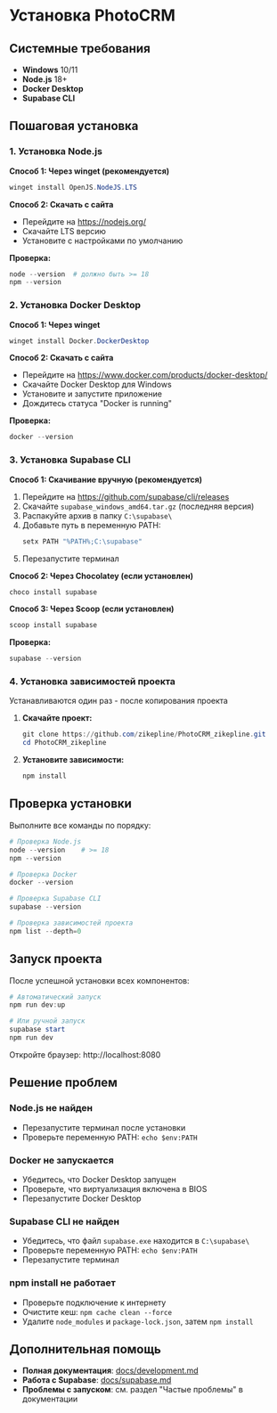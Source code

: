 # Установка PhotoCRM

## Системные требования

- **Windows** 10/11
- **Node.js** 18+ 
- **Docker Desktop**
- **Supabase CLI**

## Пошаговая установка

### 1. Установка Node.js

**Способ 1: Через winget (рекомендуется)**
```powershell
winget install OpenJS.NodeJS.LTS
```

**Способ 2: Скачать с сайта**
- Перейдите на https://nodejs.org/
- Скачайте LTS версию
- Установите с настройками по умолчанию

**Проверка:**
```powershell
node --version  # должно быть >= 18
npm --version
```

### 2. Установка Docker Desktop

**Способ 1: Через winget**
```powershell
winget install Docker.DockerDesktop
```

**Способ 2: Скачать с сайта**
- Перейдите на https://www.docker.com/products/docker-desktop/
- Скачайте Docker Desktop для Windows
- Установите и запустите приложение
- Дождитесь статуса "Docker is running"

**Проверка:**
```powershell
docker --version
```

### 3. Установка Supabase CLI

**Способ 1: Скачивание вручную (рекомендуется)**

1. Перейдите на https://github.com/supabase/cli/releases
2. Скачайте `supabase_windows_amd64.tar.gz` (последняя версия)
3. Распакуйте архив в папку `C:\supabase\`
4. Добавьте путь в переменную PATH:
   ```powershell
   setx PATH "%PATH%;C:\supabase"
   ```
5. Перезапустите терминал

**Способ 2: Через Chocolatey (если установлен)**
```powershell
choco install supabase
```

**Способ 3: Через Scoop (если установлен)**
```powershell
scoop install supabase
```

**Проверка:**
```powershell
supabase --version
```

### 4. Установка зависимостей проекта
Устанавливаются один раз - после копирования проекта

1. **Скачайте проект:**
   ```powershell
   git clone https://github.com/zikepline/PhotoCRM_zikepline.git
   cd PhotoCRM_zikepline
   ```

2. **Установите зависимости:**
   ```powershell
   npm install
   ```

## Проверка установки

Выполните все команды по порядку:

```powershell
# Проверка Node.js
node --version    # >= 18
npm --version

# Проверка Docker
docker --version

# Проверка Supabase CLI
supabase --version

# Проверка зависимостей проекта
npm list --depth=0
```

## Запуск проекта

После успешной установки всех компонентов:

```powershell
# Автоматический запуск
npm run dev:up

# Или ручной запуск
supabase start
npm run dev
```

Откройте браузер: http://localhost:8080

## Решение проблем

### Node.js не найден
- Перезапустите терминал после установки
- Проверьте переменную PATH: `echo $env:PATH`

### Docker не запускается
- Убедитесь, что Docker Desktop запущен
- Проверьте, что виртуализация включена в BIOS
- Перезапустите Docker Desktop

### Supabase CLI не найден
- Убедитесь, что файл `supabase.exe` находится в `C:\supabase\`
- Проверьте переменную PATH: `echo $env:PATH`
- Перезапустите терминал

### npm install не работает
- Проверьте подключение к интернету
- Очистите кеш: `npm cache clean --force`
- Удалите `node_modules` и `package-lock.json`, затем `npm install`

## Дополнительная помощь

- **Полная документация**: [docs/development.md](docs/development.md)
- **Работа с Supabase**: [docs/supabase.md](docs/supabase.md)
- **Проблемы с запуском**: см. раздел "Частые проблемы" в документации
